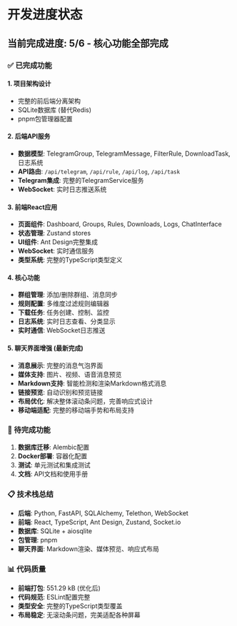 # 开发进度状态

## 当前完成进度: 5/6 - 核心功能全部完成

### ✅ 已完成功能

#### 1. 项目架构设计
- 完整的前后端分离架构
- SQLite数据库 (替代Redis)
- pnpm包管理器配置

#### 2. 后端API服务
- **数据模型**: TelegramGroup, TelegramMessage, FilterRule, DownloadTask, 日志系统
- **API路由**: `/api/telegram`, `/api/rule`, `/api/log`, `/api/task`
- **Telegram集成**: 完整的TelegramService服务
- **WebSocket**: 实时日志推送系统

#### 3. 前端React应用
- **页面组件**: Dashboard, Groups, Rules, Downloads, Logs, ChatInterface
- **状态管理**: Zustand stores
- **UI组件**: Ant Design完整集成
- **WebSocket**: 实时通信服务
- **类型系统**: 完整的TypeScript类型定义

#### 4. 核心功能
- **群组管理**: 添加/删除群组、消息同步
- **规则配置**: 多维度过滤规则编辑器
- **下载任务**: 任务创建、控制、监控
- **日志系统**: 实时日志查看、分类显示
- **实时通信**: WebSocket日志推送

#### 5. 聊天界面增强 (最新完成)
- **消息展示**: 完整的消息气泡界面
- **媒体支持**: 图片、视频、语音消息预览
- **Markdown支持**: 智能检测和渲染Markdown格式消息
- **链接预览**: 自动识别和预览链接
- **布局优化**: 解决整体滚动条问题，完善响应式设计
- **移动端适配**: 完整的移动端手势和布局支持

### 🔄 待完成功能
1. **数据库迁移**: Alembic配置
2. **Docker部署**: 容器化配置
3. **测试**: 单元测试和集成测试
4. **文档**: API文档和使用手册

### 📋 技术栈总结
- **后端**: Python, FastAPI, SQLAlchemy, Telethon, WebSocket
- **前端**: React, TypeScript, Ant Design, Zustand, Socket.io
- **数据库**: SQLite + aiosqlite
- **包管理**: pnpm
- **聊天界面**: Markdown渲染、媒体预览、响应式布局

### 📊 代码质量
- **前端打包**: 551.29 kB (优化后)
- **代码规范**: ESLint配置完整
- **类型安全**: 完整的TypeScript类型覆盖
- **布局稳定**: 无滚动条问题，完美适配各种屏幕